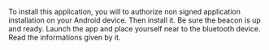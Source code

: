 To install this application, you will to authorize non signed application installation on your Android device.
Then install it.
Be sure the beacon is up and ready.
Launch the app and place yourself near to the bluetooth device.
Read the informations given by it.